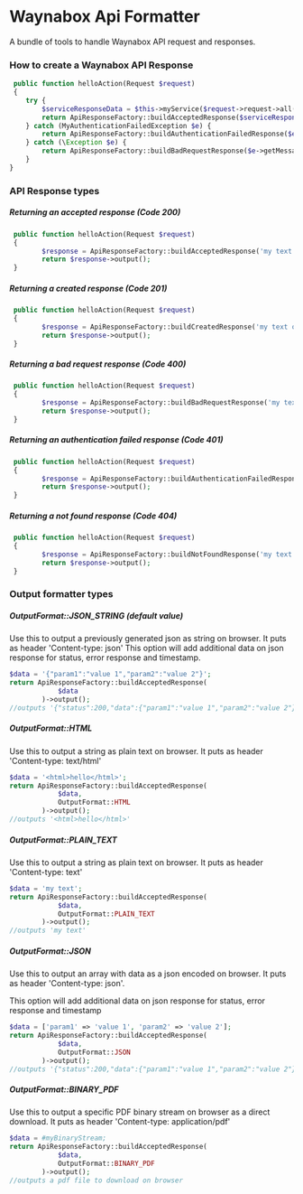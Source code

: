 # Waynabox Api Formatter

A bundle of tools to handle Waynabox API request and responses.
 
### How to create a Waynabox API Response
```php
 public function helloAction(Request $request)
 {
    try {
        $serviceResponseData = $this->myService($request->request->all());
        return ApiResponseFactory::buildAcceptedResponse($serviceResponse->response())->output();
    } catch (MyAuthenticationFailedException $e) {
        return ApiResponseFactory::buildAuthenticationFailedResponse($e->getMessage())->output();
    } catch (\Exception $e) {
        return ApiResponseFactory::buildBadRequestResponse($e->getMessage())->output();
    }
}
```

### API Response types

##### Returning an accepted response (Code 200)
```php
 public function helloAction(Request $request)
 {
        $response = ApiResponseFactory::buildAcceptedResponse('my text on response');
        return $response->output();
 }
```

##### Returning a created response (Code 201)
```php
 public function helloAction(Request $request)
 {
        $response = ApiResponseFactory::buildCreatedResponse('my text on response');
        return $response->output();
 }
```

##### Returning a bad request response (Code 400)
```php
 public function helloAction(Request $request)
 {
        $response = ApiResponseFactory::buildBadRequestResponse('my text on response');
        return $response->output();
 }
```

##### Returning an authentication failed response (Code 401)
```php
 public function helloAction(Request $request)
 {
        $response = ApiResponseFactory::buildAuthenticationFailedResponse('my text on response');
        return $response->output();
 }
```

##### Returning a not found response (Code 404)
```php
 public function helloAction(Request $request)
 {
        $response = ApiResponseFactory::buildNotFoundResponse('my text on response');
        return $response->output();
 }
```

### Output formatter types

##### OutputFormat::JSON_STRING (default value)
Use this to output a previously generated json as string on browser. It puts as header 'Content-type: json'
This option will add additional data on json response for status, error response and timestamp.
```php
$data = '{"param1":"value 1","param2":"value 2"}';
return ApiResponseFactory::buildAcceptedResponse(
            $data
        )->output();
//outputs '{"status":200,"data":{"param1":"value 1","param2":"value 2"},"error":{},"date":"2017-01-01 01:01:01"}'
```

##### OutputFormat::HTML
Use this to output a string as plain text on browser. It puts as header 'Content-type: text/html' 
```php
$data = '<html>hello</html>';
return ApiResponseFactory::buildAcceptedResponse(
            $data,
            OutputFormat::HTML
        )->output();
//outputs '<html>hello</html>'
```

##### OutputFormat::PLAIN_TEXT
Use this to output a string as plain text on browser. It puts as header 'Content-type: text' 
```php
$data = 'my text';
return ApiResponseFactory::buildAcceptedResponse(
            $data,
            OutputFormat::PLAIN_TEXT
        )->output();
//outputs 'my text'
```
 
##### OutputFormat::JSON
Use this to output an array with data as a json encoded on browser. It puts as header 'Content-type: json'.

This option will add additional data on json response for status, error response and timestamp
```php
$data = ['param1' => 'value 1', 'param2' => 'value 2'];
return ApiResponseFactory::buildAcceptedResponse(
            $data,
            OutputFormat::JSON
        )->output();
//outputs '{"status":200,"data":{"param1":"value 1","param2":"value 2"},"error":{},"date":"2017-01-01 01:01:01"}'
```

##### OutputFormat::BINARY_PDF
Use this to output a specific PDF binary stream on browser as a direct download. It puts as header 'Content-type: application/pdf'
```php
$data = #myBinaryStream;
return ApiResponseFactory::buildAcceptedResponse(
            $data,
            OutputFormat::BINARY_PDF
        )->output();
//outputs a pdf file to download on browser
```